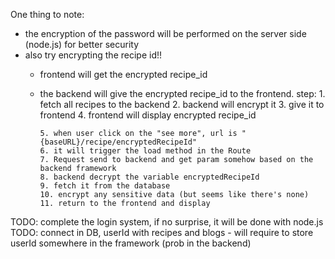 One thing to note:
  - the encryption of the password will be performed on the server side (node.js) for better security
  - also try encrypting the recipe id!!
      - frontend will get the encrypted recipe_id
      - the backend will give the encrypted recipe_id to the frontend.
          step:
            1. fetch all recipes to the backend
            2. backend will encrypt it
            3. give it to frontend
            4. frontend will display encrypted recipe_id

            5. when user click on the "see more", url is "{baseURL}/recipe/encryptedRecipeId"
            6. it will trigger the load method in the Route
            7. Request send to backend and get param somehow based on the backend framework
            8. backend decrypt the variable encryptedRecipeId
            9. fetch it from the database
            10. encrypt any sensitive data (but seems like there's none)
            11. return to the frontend and display

TODO: complete the login system, if no surprise, it will be done with node.js
TODO: connect in DB, userId with recipes and blogs
    - will require to store userId somewhere in the framework (prob in the backend)
